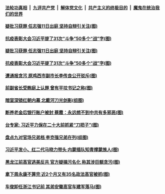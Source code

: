 

####  [法轮功真相](../../../../basic/blob/master/README.md?t=09102031) &nbsp;|&nbsp; [九评共产党](../../../../9ping.md/blob/master/README.md?t=09102031) &nbsp;|&nbsp; [解体党文化](../../../../jtdwh.md/blob/master/README.md?t=09102031)  &nbsp;|&nbsp; [共产主义的终极目的](../../../../gczydzjmd.md/blob/master/README.md?t=09102031) &nbsp;|&nbsp; [魔鬼在统治我们的世界](../../../../mgztzwmdsj.md/blob/master/README.md?t=09102031) 





#### [疑批习获罪 任志强11日出庭 坚持自辩引关注(图)](../pages/p2/945662.md?t=09102031) 

#### [抗疫表彰大会习近平提了31次“斗争”50多个“战”字(图)](../pages/p2/945618.md?t=09102031) 






#### [疑批习获罪 任志强11日出庭 坚持自辩引关注(图)](../pages/p2/945662.md?t=09102031) 

#### [抗疫表彰大会习近平提了31次“斗争”50多个“战”字(图)](../pages/p2/945618.md?t=09102031) 


#### [遭通报贪污 原鸡西市副市长李传良公开驳斥(图)](../pages/p2/945622.md?t=09102031) 

#### [前副省长受贿庭上认罪 曾有平坟书记之称(图)](../pages/p2/945612.md?t=09102031) 

#### [暗室深锁红朝内幕 北戴河刀光剑影(组图)](../pages/p2/942584.md?t=09102031) 


#### [断养老金后银行账户被封 蔡霞：永远想不到中共有多邪恶(图)](../pages/p2/945504.md?t=09102031) 

#### [台专家: 习近平力保在二十大前抓紧“刀把子”(图)](../pages/p2/945503.md?t=09102031) 

#### [盘点九对官场兄弟档 李克强兄弟在列(组图)](../pages/p2/945455.md?t=09102031) 

#### [习近平发小、红二代马晓力带头 内蒙插队知青撑蒙族人(图)](../pages/p2/945489.md?t=09102031) 


#### [黑龙江前高官逃美反共 官方疑搞污名化 称其涉巨额贪污(图)](../pages/p2/945427.md?t=09102031) 

#### [拿下周永康不算完 近2个月又有35名政法高官被抓(图)](../pages/p2/945418.md?t=09102031) 

#### [车俊卸任浙江书记前 其弟安徽高官车建军落马(图)](../pages/p2/945396.md?t=09102031) 

